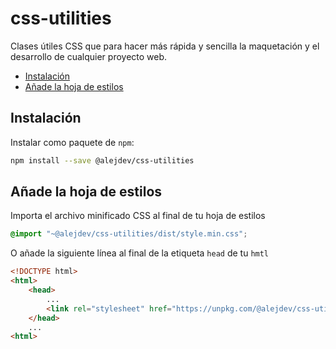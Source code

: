 # css-utilities

Clases útiles CSS que para hacer más rápida y sencilla la maquetación y el desarrollo de cualquier proyecto web.

- [Instalación](#instalación)
- [Añade la hoja de estilos](#añade-la-hoja-de-estilos)

## Instalación

Instalar como paquete de ``npm``:

```sh
npm install --save @alejdev/css-utilities
```

## Añade la hoja de estilos

Importa el archivo minificado CSS al final de tu hoja de estilos

```css
@import "~@alejdev/css-utilities/dist/style.min.css";
```

O añade la siguiente línea al final de la etiqueta `head` de tu `hmtl`

```html
<!DOCTYPE html>
<html>
	<head>
		...
		<link rel="stylesheet" href="https://unpkg.com/@alejdev/css-utilities@0.1.2/dist/style.min.css">
	</head>
	...
<html>
```
